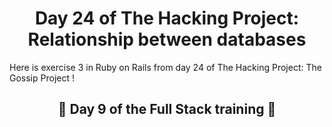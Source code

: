<h1 align="center">Day 24 of The Hacking Project: Relationship between databases</h1>

Here is exercise 3 in Ruby on Rails from day 24 of The Hacking Project: The Gossip Project !

<h2 align="center">🎉 Day 9 of the Full Stack training 🎉</h2>